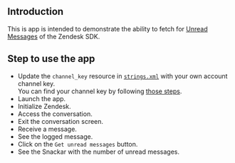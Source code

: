 ## Introduction

This is app is intended to demonstrate the ability to fetch for [Unread Messages](https://developer.zendesk.com/documentation/zendesk-web-widget-sdks/sdks/android/unread_messages) of the Zendesk SDK.

## Step to use the app

* Update the `channel_key` resource in [`strings.xml`](./app/src/main/res/values/strings.xml) with your own account channel key.   
  You can find your channel key by following [those steps](https://support.zendesk.com/hc/en-us/articles/1260801714930).
* Launch the app.
* Initialize Zendesk.
* Access the conversation.
* Exit the conversation screen.
* Receive a message.
* See the logged message.
* Click on the `Get unread messages` button.
* See the Snackar with the number of unread messages.


